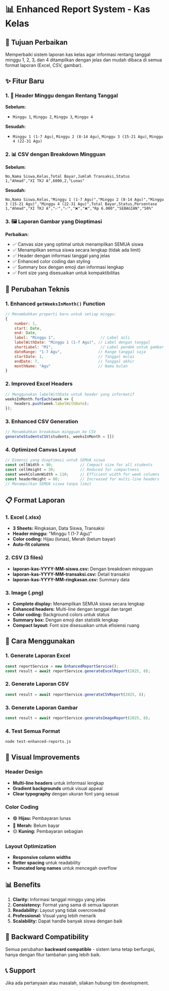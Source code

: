# 📊 Enhanced Report System - Kas Kelas

## 🎯 Tujuan Perbaikan

Memperbaiki sistem laporan kas kelas agar informasi rentang tanggal minggu 1, 2, 3, dan 4 ditampilkan dengan jelas dan mudah dibaca di semua format laporan (Excel, CSV, gambar).

## ✨ Fitur Baru

### 1. 📅 Header Minggu dengan Rentang Tanggal
**Sebelum:**
- `Minggu 1`, `Minggu 2`, `Minggu 3`, `Minggu 4`

**Sesudah:**
- `Minggu 1 (1-7 Agu)`, `Minggu 2 (8-14 Agu)`, `Minggu 3 (15-21 Agu)`, `Minggu 4 (22-31 Agu)`

### 2. 📊 CSV dengan Breakdown Mingguan
**Sebelum:**
```csv
No,Nama Siswa,Kelas,Total Bayar,Jumlah Transaksi,Status
1,"Ahmad","XI TKJ A",6000,2,"Lunas"
```

**Sesudah:**
```csv
No,Nama Siswa,Kelas,"Minggu 1 (1-7 Agu)","Minggu 2 (8-14 Agu)","Minggu 3 (15-21 Agu)","Minggu 4 (22-31 Agu)",Total Bayar,Status,Persentase
1,"Ahmad","XI TKJ A","✅","✅","❌","❌","Rp 6.000","SEBAGIAN","50%"
```

### 3. 🖼️ Laporan Gambar yang Dioptimasi
**Perbaikan:**
- ✅ Canvas size yang optimal untuk menampilkan SEMUA siswa
- ✅ Menampilkan semua siswa secara lengkap (tidak ada limit)
- ✅ Header dengan informasi tanggal yang jelas
- ✅ Enhanced color coding dan styling
- ✅ Summary box dengan emoji dan informasi lengkap
- ✅ Font size yang disesuaikan untuk kompaktibilitas

## 🔧 Perubahan Teknis

### 1. Enhanced `getWeeksInMonth()` Function
```javascript
// Menambahkan properti baru untuk setiap minggu:
{
    number: 1,
    start: Date,
    end: Date,
    label: "Minggu 1",                    // Label asli
    labelWithDate: "Minggu 1 (1-7 Agu)", // Label dengan tanggal
    shortLabel: "M1",                     // Label pendek untuk gambar
    dateRange: "1-7 Agu",                // Range tanggal saja
    startDate: 1,                        // Tanggal mulai
    endDate: 7,                          // Tanggal akhir
    monthName: "Agu"                     // Nama bulan
}
```

### 2. Improved Excel Headers
```javascript
// Menggunakan labelWithDate untuk header yang informatif
weeksInMonth.forEach(week => {
    headers.push(week.labelWithDate);
});
```

### 3. Enhanced CSV Generation
```javascript
// Menambahkan breakdown mingguan ke CSV
generateStudentsCSV(students, weeksInMonth = [])
```

### 4. Optimized Canvas Layout
```javascript
// Dimensi yang dioptimasi untuk SEMUA siswa
const cellWidth = 90;            // Compact size for all students
const cellHeight = 30;           // Reduced for compactness
const weekColumnWidth = 110;     // Efficient width for week columns
const headerHeight = 80;         // Increased for multi-line headers
// Menampilkan SEMUA siswa tanpa limit
```

## 📋 Format Laporan

### 1. Excel (.xlsx)
- **3 Sheets:** Ringkasan, Data Siswa, Transaksi
- **Header minggu:** "Minggu 1 (1-7 Agu)"
- **Color coding:** Hijau (lunas), Merah (belum bayar)
- **Auto-fit columns**

### 2. CSV (3 files)
- **laporan-kas-YYYY-MM-siswa.csv:** Dengan breakdown mingguan
- **laporan-kas-YYYY-MM-transaksi.csv:** Detail transaksi
- **laporan-kas-YYYY-MM-ringkasan.csv:** Summary data

### 3. Image (.png)
- **Complete display:** Menampilkan SEMUA siswa secara lengkap
- **Enhanced headers:** Multi-line dengan tanggal dan target
- **Color coding:** Background colors untuk status
- **Summary box:** Dengan emoji dan statistik lengkap
- **Compact layout:** Font size disesuaikan untuk efisiensi ruang

## 🚀 Cara Menggunakan

### 1. Generate Laporan Excel
```javascript
const reportService = new EnhancedReportService();
const result = await reportService.generateExcelReport(2025, 8);
```

### 2. Generate Laporan CSV
```javascript
const result = await reportService.generateCSVReport(2025, 8);
```

### 3. Generate Laporan Gambar
```javascript
const result = await reportService.generateImageReport(2025, 8);
```

### 4. Test Semua Format
```bash
node test-enhanced-reports.js
```

## 🎨 Visual Improvements

### Header Design
- **Multi-line headers** untuk informasi lengkap
- **Gradient backgrounds** untuk visual appeal
- **Clear typography** dengan ukuran font yang sesuai

### Color Coding
- 🟢 **Hijau:** Pembayaran lunas
- 🔴 **Merah:** Belum bayar
- 🟡 **Kuning:** Pembayaran sebagian

### Layout Optimization
- **Responsive column widths**
- **Better spacing** untuk readability
- **Truncated long names** untuk mencegah overflow

## 📊 Benefits

1. **Clarity:** Informasi tanggal minggu yang jelas
2. **Consistency:** Format yang sama di semua laporan
3. **Readability:** Layout yang tidak overcrowded
4. **Professional:** Visual yang lebih menarik
5. **Scalability:** Dapat handle banyak siswa dengan baik

## 🔄 Backward Compatibility

Semua perubahan **backward compatible** - sistem lama tetap berfungsi, hanya dengan fitur tambahan yang lebih baik.

## 📞 Support

Jika ada pertanyaan atau masalah, silakan hubungi tim development.
